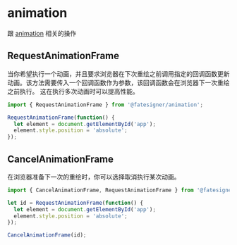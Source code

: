 # animation
跟 [animation](https://www.w3schools.com/css/css3_animations.asp) 相关的操作

## RequestAnimationFrame
当你希望执行一个动画，并且要求浏览器在下次重绘之前调用指定的回调函数更新动画。该方法需要传入一个回调函数作为参数，该回调函数会在浏览器下一次重绘之前执行。
这在执行多次动画时可以提高性能。

```js
import { RequestAnimationFrame } from '@fatesigner/animation';

RequestAnimationFrame(function() {
  let element = document.getElementById('app');
  element.style.position = 'absolute';
});
```

## CancelAnimationFrame
在浏览器准备下一次的重绘时，你可以选择取消执行某次动画。

```js
import { CancelAnimationFrame, RequestAnimationFrame } from '@fatesigner/animation';

let id = RequestAnimationFrame(function() {
  let element = document.getElementById('app');
  element.style.position = 'absolute';
});

CancelAnimationFrame(id);
```

